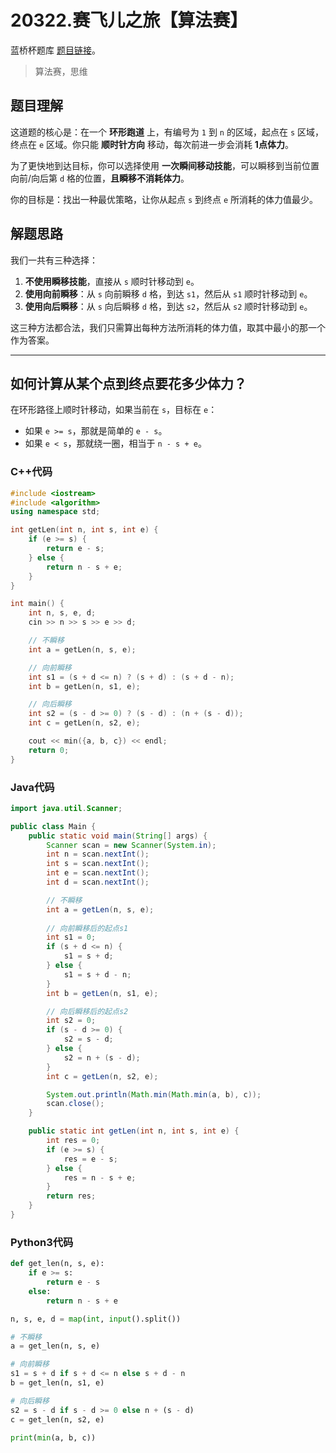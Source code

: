 # 20322.赛飞儿之旅【算法赛】

蓝桥杯题库 [题目链接](https://www.lanqiao.cn/problems/20322/learning/)。

> 算法赛，思维

## 题目理解

这道题的核心是：在一个 **环形跑道** 上，有编号为 `1` 到 `n` 的区域，起点在 `s` 区域，终点在 `e` 区域。你只能 **顺时针方向** 移动，每次前进一步会消耗 **1点体力**。

为了更快地到达目标，你可以选择使用 **一次瞬间移动技能**，可以瞬移到当前位置向前/向后第 `d` 格的位置，**且瞬移不消耗体力**。

你的目标是：找出一种最优策略，让你从起点 `s` 到终点 `e` 所消耗的体力值最少。


## 解题思路

我们一共有三种选择：

1. **不使用瞬移技能**，直接从 `s` 顺时针移动到 `e`。
2. **使用向前瞬移**：从 `s` 向前瞬移 `d` 格，到达 `s1`，然后从 `s1` 顺时针移动到 `e`。
3. **使用向后瞬移**：从 `s` 向后瞬移 `d` 格，到达 `s2`，然后从 `s2` 顺时针移动到 `e`。

这三种方法都合法，我们只需算出每种方法所消耗的体力值，取其中最小的那一个作为答案。

---

## 如何计算从某个点到终点要花多少体力？

在环形路径上顺时针移动，如果当前在 `s`，目标在 `e`：

* 如果 `e >= s`，那就是简单的 `e - s`。
* 如果 `e < s`，那就绕一圈，相当于 `n - s + e`。


### C++代码
```cpp
#include <iostream>
#include <algorithm>
using namespace std;

int getLen(int n, int s, int e) {
    if (e >= s) {
        return e - s;
    } else {
        return n - s + e;
    }
}

int main() {
    int n, s, e, d;
    cin >> n >> s >> e >> d;

    // 不瞬移
    int a = getLen(n, s, e);

    // 向前瞬移
    int s1 = (s + d <= n) ? (s + d) : (s + d - n);
    int b = getLen(n, s1, e);

    // 向后瞬移
    int s2 = (s - d >= 0) ? (s - d) : (n + (s - d));
    int c = getLen(n, s2, e);

    cout << min({a, b, c}) << endl;
    return 0;
}
```

### Java代码
```Java
import java.util.Scanner;

public class Main {
    public static void main(String[] args) {
        Scanner scan = new Scanner(System.in);
        int n = scan.nextInt();
        int s = scan.nextInt();
        int e = scan.nextInt();
        int d = scan.nextInt();

        // 不瞬移
        int a = getLen(n, s, e);
        
        // 向前瞬移后的起点s1
        int s1 = 0;
        if (s + d <= n) {
            s1 = s + d;
        } else {
            s1 = s + d - n;
        }
        int b = getLen(n, s1, e);

        // 向后瞬移后的起点s2
        int s2 = 0;
        if (s - d >= 0) {
            s2 = s - d;
        } else {
            s2 = n + (s - d);
        }
        int c = getLen(n, s2, e);

        System.out.println(Math.min(Math.min(a, b), c));
        scan.close();
    }

    public static int getLen(int n, int s, int e) {
        int res = 0;
        if (e >= s) {
            res = e - s;
        } else {
            res = n - s + e;
        }
        return res;
    }
}
```

### Python3代码
```python
def get_len(n, s, e):
    if e >= s:
        return e - s
    else:
        return n - s + e

n, s, e, d = map(int, input().split())

# 不瞬移
a = get_len(n, s, e)

# 向前瞬移
s1 = s + d if s + d <= n else s + d - n
b = get_len(n, s1, e)

# 向后瞬移
s2 = s - d if s - d >= 0 else n + (s - d)
c = get_len(n, s2, e)

print(min(a, b, c))

```

